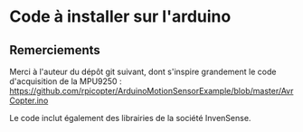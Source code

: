 # Code à installer sur l'arduino #

## Remerciements

Merci à l'auteur du dépôt git suivant, dont s'inspire grandement le code d'acquisition de la MPU9250 :
https://github.com/rpicopter/ArduinoMotionSensorExample/blob/master/AvrCopter.ino

Le code inclut également des librairies de la société InvenSense.